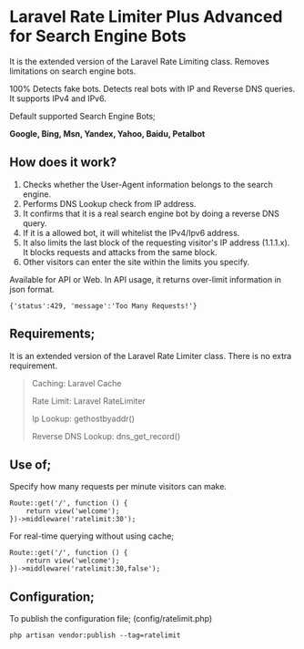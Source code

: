 # Laravel Rate Limiter Plus Advanced for Search Engine Bots

It is the extended version of the Laravel Rate Limiting class.
Removes limitations on search engine bots.

100% Detects fake bots.
Detects real bots with IP and Reverse DNS queries.
It supports IPv4 and IPv6.

Default supported Search Engine Bots;

**Google, Bing, Msn, Yandex, Yahoo, Baidu, Petalbot**

## How does it work?

 1. Checks whether the User-Agent information belongs to the search engine. 
 2. Performs DNS Lookup check from IP address. 
 3. It confirms that it is a real search engine bot by doing a reverse DNS query. 
 4. If it is a allowed bot, it will whitelist the IPv4/Ipv6 address. 
 5. It also limits the last block of the requesting visitor's IP address (1.1.1.x). It blocks requests and attacks from the same block.
 6. Other visitors can enter the site within the limits you specify. 

Available for API or Web.
In API usage, it returns over-limit information in json format.

    {'status':429, 'message':'Too Many Requests!'}
    

## Requirements;

It is an extended version of the Laravel Rate Limiter class. There is no extra requirement.

> Caching: 							Laravel Cache 
> 
> Rate Limit: 						Laravel RateLimiter
> 
> Ip Lookup: 						gethostbyaddr() 
> 
> Reverse DNS Lookup: 	dns_get_record()



## Use of;
Specify how many requests per minute visitors can make.

    Route::get('/', function () {
        return view('welcome');
    })->middleware('ratelimit:30');

For real-time querying without using cache;

    Route::get('/', function () {
        return view('welcome');
    })->middleware('ratelimit:30,false');
    
    
## Configuration;
  To publish the configuration file; (config/ratelimit.php)

    php artisan vendor:publish --tag=ratelimit
    
    
    
    
    
    

